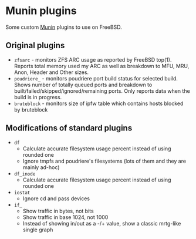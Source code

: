 # Munin plugins

Some custom [Munin](http://munin-monitoring.org/) plugins to use
on FreeBSD.

## Original plugins

* ```zfsarc``` - monitors ZFS ARC usage as reported by FreeBSD
top(1). Reports total memory used my ARC as well as breakdown to
MFU, MRU, Anon, Header and Other sizes.
* ```poudriere_``` - monitors poudriere port build status for
selected build. Shows number of totally queued ports and breakdown
to built/failed/skipped/ignored/remaining ports. Only reports data
when the build is in progress.
* ```bruteblock``` - monitors size of ipfw table which contains
hosts blocked by bruteblock

## Modifications of standard plugins

* ```df```
  * Calculate accurate filesystem usage percent instead of using rounded one
  * Ignore tmpfs and poudriere's filesystems (lots of them and they are mainly ad-hoc)
* ```df_inode```
  * Calculate accurate filesystem usage percent instead of using rounded one
* ```iostat```
  * Ignore cd and pass devices
* ```if_```
  * Show traffic in bytes, not bits
  * Show traffic in base 1024, not 1000
  * Instead of showing in/out as a -/+ value, show a classic mrtg-like single graph
